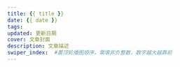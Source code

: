```yaml
---
title: {{ title }}
date: {{ date }}
tags:
updated: 更新日期 
cover: 文章封面 
description: 文章描述 
swiper_index:  #置顶轮播图顺序，需填非负整数，数字越大越靠前
---
```


